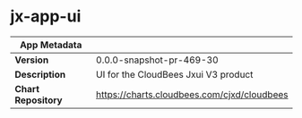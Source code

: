# jx-app-ui

|App Metadata||
|---|---|
| **Version** | 0.0.0-snapshot-pr-469-30 |
| **Description** | UI for the CloudBees Jxui V3 product |
| **Chart Repository** | https://charts.cloudbees.com/cjxd/cloudbees |
